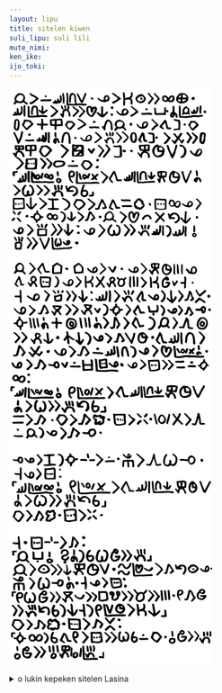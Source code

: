 ```yaml
---  
layout: lipu
title: sitelen kiwen
suli_lipu: suli lili
mute_nimi: 
ken_ike:
ijo_toki: 
---
```



![jan li sitelen e lipu ni kepeken luka ona.](sitelen_kiwen.png)
<details markdown="1">
<summary>o lukin kepeken sitelen Lasina</summary>

[sitelen ni li tawa sitelen pona. sitelen Lasina li pakala ali e musi ona. mi toki e ni lon poki sama ni: jan pi sitelen pona li ken pilin musi tan seme. taso sona pi tan musi li pana ala e pilin musi]

jan li lon sewi pi nena suli. ona li ken lukin e ali ma. sewi pi nena ni li pana e pilin ni: ona li lon poka a pi jan sewi. palisa kiwen en ilo kiwen li lon luka jan. ona li tawa sinpin kiwen suli lon sewi a nena. ona li pana e palisa tawa sinpin li utala e palisa kepeken ilo kiwen, li pakala lili e sinpin. kepeken tenpo suli la ona li sitelen e nimi lon kiwen:
"sewi pi wawa ali o, mi pi wawa ala li tawa sewi pi nena ni kepeken tenpo suli a li wile e pana tan sina"

[sitelen pona la jan li ken sitelen e sitelen wan lon sewi pi sitelen ante. jan li sitelen e sitelen "mute" lon sewi pi sitelen "luka" la ona li sama mute tawa sitelen "pana" tawa lukin, la jan ala li ni. mi sitelen Lasina e wile pi jan sitelen. taso o sona e ni: nimi "pana" en nimi "luka mute" li sama tawa lukin lon kepeken mi pi sitelen pona.]

sitelen ni li pini la kiwen li kama tawa sama ko. sitelen ali ona li weka. suno ali la ni kama. jan li pilin ike ala tan ni. ona li sona e ni: ona li wile e pana sewi la sewi o sona e suli pi wile ona.  jan li tawa tomo. tomo ona li lili. ona li kepeken tenpo mute ona tawa pali sitelen la ona li ken ala pali mani mute li ken jo lili taso. taso ona li sona e ni: sewi li pana tawa ona la ni li kama ante. ona li kama moku e moku lili la suno li kama ante la ona li kama lape. suno mute a en sike mute a li kama li tawa la jan li awen sike e pali ni. nasin ni la ona li kama suli tenpo. tawa sewi nena li kama utala. ona li kama lon sewi nena la ona li pilin pi wawa ala a. ona li kama lape lili lon open pi sitelen ona. ona li sitelen e sama lon suno ali:
"sewi pi wawa ali o, mi pi wawa ala li tawa sewi pi nena ni kepeken tenpo suli a li wile e pana tan sina"
sama li kama. kiwen li kama ko. sitelen li weka. wawa ala li awen lon jan la ona li kama lape. 

lape ona li pini la suno sin li lon. sijelo ona li awen wile lape. taso ona li sitelen:
"sewi pi wawa ali o, mi pi wawa ala li tawa sewi pi nena ni kepeken tenpo suli a li wile e pana tan sina"
kiwen li kama ko. sitelen li weka.

taso. sitelen sin li kama:
"jan anpa o, seme a la sina wile e luka mute"
jan li lukin e ni kepeken tenpo suli. telo pi pilin pona li kama tan lukin ona. sijelo ona li wile lape a. taso ona li sitelen:
"mi wile jo e moku pona e lipu musi e mani e mute. mi kama jo e pana tan sina la ni taso la mi pi suli tenpo li ken ni"
kiwen li kama ko. sitelen li kama ante:
"suno ali la sina tawa mi li sitelen e wile sina lon kiwen. o jo e luka mute. o jo e ijo mute kepeken wawa pi luka mute."

[nimi "pi" li lon open pi sitelen "luka mute" la jan ali lukin li ken kama sona e ni: ona li nimi "pana" ala. ken suli a la tenpo pini la ona li sona ala e ni]

</details>